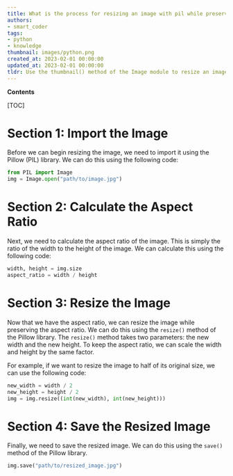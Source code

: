 ```yaml
---
title: What is the process for resizing an image with pil while preserving its aspect ratio?
authors:
- smart_coder
tags:
- python
- knowledge
thumbnail: images/python.png
created_at: 2023-02-01 00:00:00
updated_at: 2023-02-01 00:00:00
tldr: Use the thumbnail() method of the Image module to resize an image while maintaining its aspect ratio.
---
```


**Contents**

[TOC]

# Section 1: Import the Image

Before we can begin resizing the image, we need to import it using the Pillow (PIL) library. We can do this using the following code:

```python
from PIL import Image
img = Image.open("path/to/image.jpg")
```

# Section 2: Calculate the Aspect Ratio

Next, we need to calculate the aspect ratio of the image. This is simply the ratio of the width to the height of the image. We can calculate this using the following code:

```python
width, height = img.size
aspect_ratio = width / height
```

# Section 3: Resize the Image

Now that we have the aspect ratio, we can resize the image while preserving the aspect ratio. We can do this using the `resize()` method of the Pillow library. The `resize()` method takes two parameters: the new width and the new height. To keep the aspect ratio, we can scale the width and height by the same factor.

For example, if we want to resize the image to half of its original size, we can use the following code:

```python
new_width = width / 2
new_height = height / 2
img = img.resize((int(new_width), int(new_height)))
```

# Section 4: Save the Resized Image

Finally, we need to save the resized image. We can do this using the `save()` method of the Pillow library.

```python
img.save("path/to/resized_image.jpg")
```
